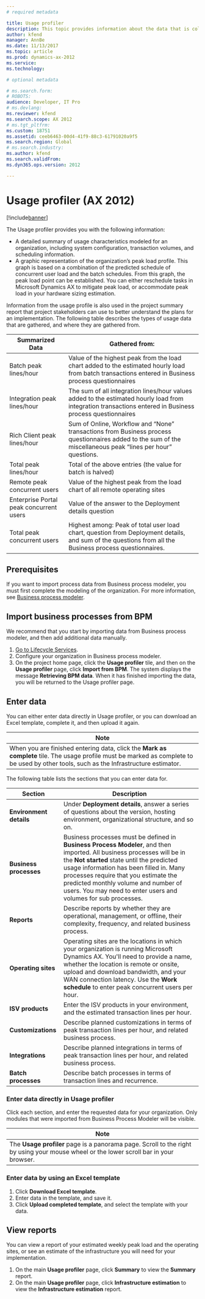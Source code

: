 ```yaml
---
# required metadata

title: Usage profiler 
description: This topic provides information about the data that is collected by the Usage profiler. 
author: kfend
manager: AnnBe
ms.date: 11/13/2017
ms.topic: article
ms.prod: dynamics-ax-2012 
ms.service: 
ms.technology:

# optional metadata

# ms.search.form: 
# ROBOTS: 
audience: Developer, IT Pro
# ms.devlang: 
ms.reviewer: kfend
ms.search.scope: AX 2012
# ms.tgt_pltfrm: 
ms.custom: 18751
ms.assetid: ceeb6463-00d4-41f9-88c3-61791020a9f5
ms.search.region: Global
# ms.search.industry: 
ms.author: kfend
ms.search.validFrom: 
ms.dyn365.ops.version: 2012

---
```


# Usage profiler (AX 2012)

[!include[banner](../../includes/banner.md)]




The Usage profiler provides you with the following information:

-   A detailed summary of usage characteristics modeled for an organization, including system configuration, transaction volumes, and scheduling information.
-   A graphic representation of the organization’s peak load profile. This graph is based on a combination of the predicted schedule of concurrent user load and the batch schedules. From this graph, the peak load point can be established. You can either reschedule tasks in Microsoft Dynamics AX to mitigate peak load, or accommodate peak load in your hardware sizing estimation.

Information from the usage profile is also used in the project summary report that project stakeholders can use to better understand the plans for an implementation. The following table describes the types of usage data that are gathered, and where they are gathered from.

| Summarized Data                         | Gathered from:                                                                                                                                              |
|-----------------------------------------|-------------------------------------------------------------------------------------------------------------------------------------------------------------|
| Batch peak lines/hour                   | Value of the highest peak from the load chart added to the estimated hourly load from batch transactions entered in Business process questionnaires         |
| Integration peak lines/hour             | The sum of all integration lines/hour values added to the estimated hourly load from integration transactions entered in Business process questionnaires    |
| Rich Client peak lines/hour             | Sum of Online, Workflow and “None” transactions from Business process questionnaires added to the sum of the miscellaneous peak “lines per hour” questions. |
| Total peak lines/hour                   | Total of the above entries (the value for batch is halved)                                                                                                  |
| Remote peak concurrent users            | Value of the highest peak from the load chart of all remote operating sites                                                                                 |
| Enterprise Portal peak concurrent users | Value of the answer to the Deployment details question                                                                                                      |
| Total peak concurrent users             | Highest among: Peak of total user load chart, question from Deployment details, and sum of the questions from all the Business process questionnaires.      |

## Prerequisites
If you want to import process data from Business process modeler, you must first complete the modeling of the organization. For more information, see [Business process modeler](business-process-modeler-lcs.md).

## Import business processes from BPM
We recommend that you start by importing data from Business process modeler, and then add additional data manually.

1.  [Go to Lifecycle Services](https://lcs.dynamics.com).
2.  Configure your organization in Business process modeler.
3.  On the project home page, click the **Usage profiler** tile, and then on the **Usage profiler** page, click **Import from BPM**. The system displays the message **Retrieving BPM data**. When it has finished importing the data, you will be returned to the Usage profiler page.

## Enter data
You can either enter data directly in Usage profiler, or you can download an Excel template, complete it, and then upload it again.

| **Note**                                                                                                                                                                                |
|-----------------------------------------------------------------------------------------------------------------------------------------------------------------------------------------|
| When you are finished entering data, click the **Mark as complete** tile. The usage profile must be marked as complete to be used by other tools, such as the Infrastructure estimator. |

The following table lists the sections that you can enter data for.

| Section                 | Description                                                                                                                                                                                                                                                                                                                                                       |
|-------------------------|-------------------------------------------------------------------------------------------------------------------------------------------------------------------------------------------------------------------------------------------------------------------------------------------------------------------------------------------------------------------|
| **Environment details** | Under **Deployment details**, answer a series of questions about the version, hosting environment, organizational structure, and so on.                                                                                                                                                                                                                           |
| **Business processes**  | Business processes must be defined in **Business Process Modeler**, and then imported. All business processes will be in the **Not started** state until the predicted usage information has been filled in. Many processes require that you estimate the predicted monthly volume and number of users. You may need to enter users and volumes for sub processes. |
| **Reports**             | Describe reports by whether they are operational, management, or offline, their complexity, frequency, and related business process.                                                                                                                                                                                                                              |
| **Operating sites**     | Operating sites are the locations in which your organization is running Microsoft Dynamics AX. You'll need to provide a name, whether the location is remote or onsite, upload and download bandwidth, and your WAN connection latency. Use the **Work schedule** to enter peak concurrent users per hour.                                                        |
| **ISV products**        | Enter the ISV products in your environment, and the estimated transaction lines per hour.                                                                                                                                                                                                                                                                         |
| **Customizations**      | Describe planned customizations in terms of peak transaction lines per hour, and related business process.                                                                                                                                                                                                                                                        |
| **Integrations**        | Describe planned integrations in terms of peak transaction lines per hour, and related business process.                                                                                                                                                                                                                                                          |
| **Batch processes**     | Describe batch processes in terms of transaction lines and recurrence.                                                                                                                                                                                                                                                                                            |

### 

### Enter data directly in Usage profiler

Click each section, and enter the requested data for your organization. Only modules that were imported from Business Process Modeler will be visible.

| **Note**                                                                                                                               |
|----------------------------------------------------------------------------------------------------------------------------------------|
| The **Usage profiler** page is a panorama page. Scroll to the right by using your mouse wheel or the lower scroll bar in your browser. |

### 

### Enter data by using an Excel template

1.  Click **Download Excel template**.
2.  Enter data in the template, and save it.
3.  Click **Upload completed template**, and select the template with your data.

## View reports
You can view a report of your estimated weekly peak load and the operating sites, or see an estimate of the infrastructure you will need for your implementation.

1.  On the main **Usage profiler** page, click **Summary** to view the **Summary** report.
2.  On the main **Usage profiler** page, click **Infrastructure estimation** to view the **Infrastructure estimation** report.




